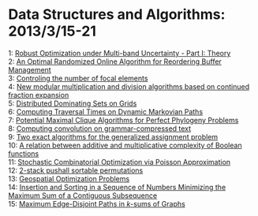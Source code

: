 # Data Structures and Algorithms: 2013/3/15-21  
1: [Robust Optimization under Multi-band Uncertainty - Part I: Theory](https://doi.org/10.48550/arXiv.1301.2734)  
2: [An Optimal Randomized Online Algorithm for Reordering Buffer Management](https://doi.org/10.48550/arXiv.1303.3386)  
3: [Controling the number of focal elements](https://doi.org/10.48550/arXiv.1303.3422)  
4: [New modular multiplication and division algorithms based on continued  fraction expansion](https://doi.org/10.48550/arXiv.1303.3445)  
5: [Distributed Dominating Sets on Grids](https://doi.org/10.48550/arXiv.1303.3564)  
6: [Computing Traversal Times on Dynamic Markovian Paths](https://doi.org/10.48550/arXiv.1303.3660)  
7: [Potential Maximal Clique Algorithms for Perfect Phylogeny Problems](https://doi.org/10.48550/arXiv.1303.3931)  
8: [Computing convolution on grammar-compressed text](https://doi.org/10.48550/arXiv.1303.3945)  
9: [Two exact algorithms for the generalized assignment problem](https://doi.org/10.48550/arXiv.1303.4031)  
10: [A relation between additive and multiplicative complexity of Boolean  functions](https://doi.org/10.48550/arXiv.1303.4177)  
11: [Stochastic Combinatorial Optimization via Poisson Approximation](https://doi.org/10.48550/arXiv.1211.1149)  
12: [2-stack pushall sortable permutations](https://doi.org/10.48550/arXiv.1303.4376)  
13: [Geospatial Optimization Problems](https://doi.org/10.48550/arXiv.1303.4632)  
14: [Insertion and Sorting in a Sequence of Numbers Minimizing the Maximum  Sum of a Contiguous Subsequence](https://doi.org/10.48550/arXiv.1210.5955)  
15: [Maximum Edge-Disjoint Paths in $k$-sums of Graphs](https://doi.org/10.48550/arXiv.1303.4897)  